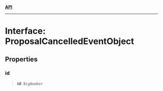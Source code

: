 [**API**](../../../README.md)

***

# Interface: ProposalCancelledEventObject

## Properties

### id

> **id**: `BigNumber`
